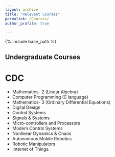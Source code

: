 ```yaml
---
layout: archive
title: "Relevant Courses"
permalink: /Courses/
author_profile: true

---
```


{% include base_path %}

Undergraduate Courses
----

# CDC
* Mathematics- 2 (Linear Algebra)
* Computer Programming (C language)
* Mathematics- 3 (Ordinary Differential Equations)
* Digital Design
* Control Systems
* Signals & Systems
* Micro-controllers and Processors
* Modern Control Systems
* Nonlinear Dynamics & Chaos
* Autonomous Mobile Robotics
* Robotic Manipulators
* Internet of Things.
